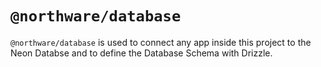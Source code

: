 # `@northware/database`

`@northware/database` is used to connect any app inside this project to the Neon Databse and to define the Database Schema with Drizzle.